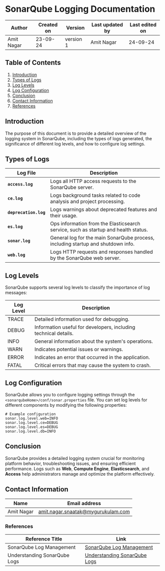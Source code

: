 # SonarQube Logging Documentation

| Author      | Created on  | Version    | Last updated by | Last edited on |
|-------------|-------------|------------|-----------------|----------------|
| Amit Nagar  | 23-09-24    | version 1  | Amit Nagar      | 24-09-24       |

## Table of Contents

1. [Introduction](#Introduction)
2. [Types of Logs](#types-of-logs)
3. [Log Levels](#log-levels)
4. [Log Configuration](#log-configuration)
5. [Conclusion](#conclusion)
6. [Contact Information](#Contact-Information)
7. [References](#references)


## Introduction
The purpose of this document is to provide a detailed overview of the logging system in SonarQube, including the types of logs generated, the significance of different log levels, and how to configure log settings.



## Types of Logs

| Log File                     | Description                                                                           |
|------------------------------|---------------------------------------------------------------------------------------|
| **`access.log`**            | Logs all HTTP access requests to the SonarQube server.                               |
| **`ce.log`**                | Logs background tasks related to code analysis and project processing.               |
| **`deprecation.log`**       | Logs warnings about deprecated features and their usage.                             |
| **`es.log`**                | Ops information from the Elasticsearch service, such as startup and health status.  |
| **`sonar.log`**             | General log for the main SonarQube process, including startup and shutdown info.   |
| **`web.log`**               | Logs HTTP requests and responses handled by the SonarQube web server.               |


## Log Levels
SonarQube supports several log levels to classify the importance of log messages:

| Log Level | Description                                          |
|-----------|------------------------------------------------------|
| TRACE     | Detailed information used for debugging.             |
| DEBUG     | Information useful for developers, including technical details. |
| INFO      | General information about the system's operations.   |
| WARN      | Indicates potential issues or warnings.              |
| ERROR     | Indicates an error that occurred in the application.  |
| FATAL     | Critical errors that may cause the system to crash.  |

## Log Configuration
SonarQube allows you to configure logging settings through the `<sonarqubeHome>/conf/sonar.properties` file. You can set log levels for different components by modifying the following properties:

```properties
# Example configuration
sonar.log.level.web=INFO
sonar.log.level.ce=DEBUG
sonar.log.level.es=DEBUG
sonar.log.level.db=INFO
```
## Conclusion

SonarQube provides a detailed logging system crucial for monitoring platform behavior, troubleshooting issues, and ensuring efficient performance. Logs such as **Web**, **Compute Engine**, **Elasticsearch**, and **Access** help administrators manage and optimize the platform effectively.

## Contact Information

| Name       | Email address     |
|------------|-------------------|
| Amit Nagar | amit.nagar.snaatak@mygurukulam.com |


### References

| Reference Title                          | Link                                                                                          |
|------------------------------------------|-----------------------------------------------------------------------------------------------|
| SonarQube Log Management                 | [SonarQube Log Management](https://docs.sonarqube.org/latest/instance-administration/log-management/) |
| Understanding SonarQube Logs             | [Understanding SonarQube Logs](https://community.sonarsource.com/t/understanding-sonarqube-logs/2023) |

